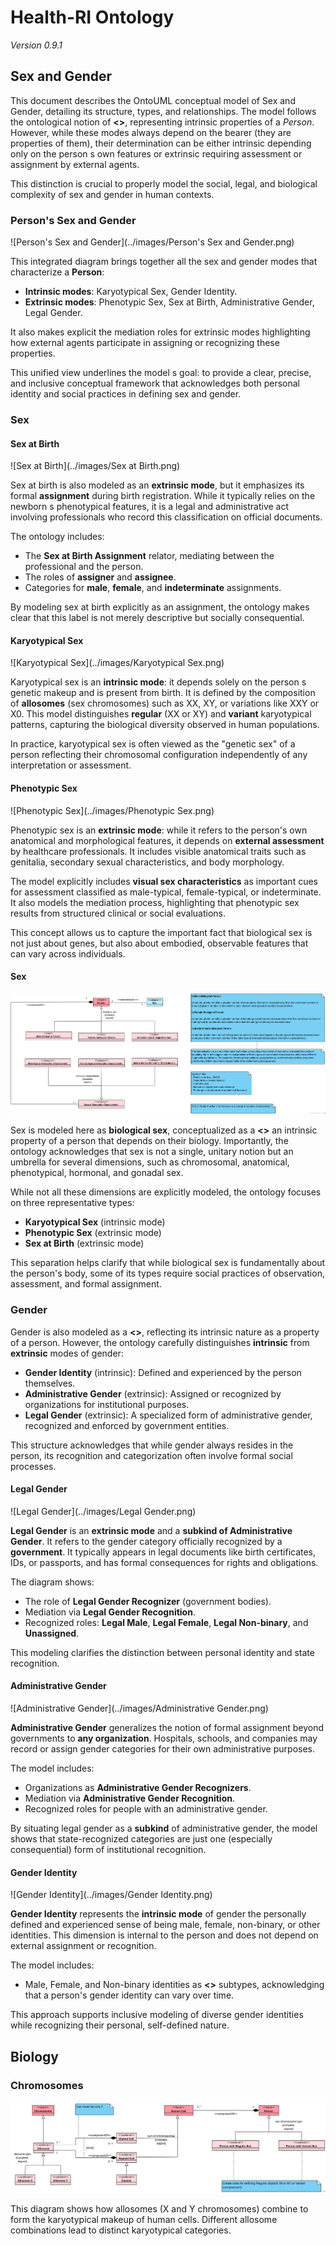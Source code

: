 # Health-RI Ontology
*Version 0.9.1*

## Sex and Gender

This document describes the OntoUML conceptual model of Sex and Gender, detailing its structure, types, and relationships. The model follows the ontological notion of **<<mode>>**, representing intrinsic properties of a *Person*. However, while these modes always depend on the bearer (they are properties of them), their determination can be either intrinsic depending only on the person s own features or extrinsic requiring assessment or assignment by external agents.

This distinction is crucial to properly model the social, legal, and biological complexity of sex and gender in human contexts.

### Person's Sex and Gender

![Person's Sex and Gender](../images/Person's Sex and Gender.png)

This integrated diagram brings together all the sex and gender modes that characterize a **Person**:

- **Intrinsic modes**: Karyotypical Sex, Gender Identity.
- **Extrinsic modes**: Phenotypic Sex, Sex at Birth, Administrative Gender, Legal Gender.

It also makes explicit the mediation roles for extrinsic modes highlighting how external agents participate in assigning or recognizing these properties.

This unified view underlines the model s goal: to provide a clear, precise, and inclusive conceptual framework that acknowledges both personal identity and social practices in defining sex and gender.

### Sex

#### Sex at Birth

![Sex at Birth](../images/Sex at Birth.png)

Sex at birth is also modeled as an **extrinsic mode**, but it emphasizes its formal **assignment** during birth registration. While it typically relies on the newborn s phenotypical features, it is a legal and administrative act involving professionals who record this classification on official documents.

The ontology includes:

- The **Sex at Birth Assignment** relator, mediating between the professional and the person.
- The roles of **assigner** and **assignee**.
- Categories for **male**, **female**, and **indeterminate** assignments.

By modeling sex at birth explicitly as an assignment, the ontology makes clear that this label is not merely descriptive but socially consequential.

#### Karyotypical Sex

![Karyotypical Sex](../images/Karyotypical Sex.png)

Karyotypical sex is an **intrinsic mode**: it depends solely on the person s genetic makeup and is present from birth. It is defined by the composition of **allosomes** (sex chromosomes) such as XX, XY, or variations like XXY or X0. This model distinguishes **regular** (XX or XY) and **variant** karyotypical patterns, capturing the biological diversity observed in human populations.

In practice, karyotypical sex is often viewed as the "genetic sex" of a person reflecting their chromosomal configuration independently of any interpretation or assessment.

#### Phenotypic Sex

![Phenotypic Sex](../images/Phenotypic Sex.png)

Phenotypic sex is an **extrinsic mode**: while it refers to the person's own anatomical and morphological features, it depends on **external assessment** by healthcare professionals. It includes visible anatomical traits such as genitalia, secondary sexual characteristics, and body morphology.

The model explicitly includes **visual sex characteristics** as important cues for assessment classified as male-typical, female-typical, or indeterminate. It also models the mediation process, highlighting that phenotypic sex results from structured clinical or social evaluations.

This concept allows us to capture the important fact that biological sex is not just about genes, but also about embodied, observable features that can vary across individuals.

#### Sex

![Sex](../images/Sex.png)

Sex is modeled here as **biological sex**, conceptualized as a **<<mode>>** an intrinsic property of a person that depends on their biology. Importantly, the ontology acknowledges that sex is not a single, unitary notion but an umbrella for several dimensions, such as chromosomal, anatomical, phenotypical, hormonal, and gonadal sex.

While not all these dimensions are explicitly modeled, the ontology focuses on three representative types:

- **Karyotypical Sex** (intrinsic mode)
- **Phenotypic Sex** (extrinsic mode)
- **Sex at Birth** (extrinsic mode)

This separation helps clarify that while biological sex is fundamentally about the person's body, some of its types require social practices of observation, assessment, and formal assignment.

### Gender

Gender is also modeled as a **<<mode>>**, reflecting its intrinsic nature as a property of a person. However, the ontology carefully distinguishes **intrinsic** from **extrinsic** modes of gender:

- **Gender Identity** (intrinsic): Defined and experienced by the person themselves.
- **Administrative Gender** (extrinsic): Assigned or recognized by organizations for institutional purposes.
- **Legal Gender** (extrinsic): A specialized form of administrative gender, recognized and enforced by government entities.

This structure acknowledges that while gender always resides in the person, its recognition and categorization often involve formal social processes.

#### Legal Gender

![Legal Gender](../images/Legal Gender.png)

**Legal Gender** is an **extrinsic mode** and a **subkind of Administrative Gender**. It refers to the gender category officially recognized by a **government**. It typically appears in legal documents like birth certificates, IDs, or passports, and has formal consequences for rights and obligations.

The diagram shows:

- The role of **Legal Gender Recognizer** (government bodies).
- Mediation via **Legal Gender Recognition**.
- Recognized roles: **Legal Male**, **Legal Female**, **Legal Non-binary**, and **Unassigned**.

This modeling clarifies the distinction between personal identity and state recognition.

#### Administrative Gender

![Administrative Gender](../images/Administrative Gender.png)

**Administrative Gender** generalizes the notion of formal assignment beyond governments to **any organization**. Hospitals, schools, and companies may record or assign gender categories for their own administrative purposes.

The model includes:

- Organizations as **Administrative Gender Recognizers**.
- Mediation via **Administrative Gender Recognition**.
- Recognized roles for people with an administrative gender.

By situating legal gender as a **subkind** of administrative gender, the model shows that state-recognized categories are just one (especially consequential) form of institutional recognition.

#### Gender Identity

![Gender Identity](../images/Gender Identity.png)

**Gender Identity** represents the **intrinsic mode** of gender the personally defined and experienced sense of being male, female, non-binary, or other identities. This dimension is internal to the person and does not depend on external assignment or recognition.

The model includes:

- Male, Female, and Non-binary identities as **<<phase>>** subtypes, acknowledging that a person's gender identity can vary over time.

This approach supports inclusive modeling of diverse gender identities while recognizing their personal, self-defined nature.

## Biology

### Chromosomes

![Chromosomes](../images/Chromosomes.png)

This diagram shows how allosomes (X and Y chromosomes) combine to form the karyotypical makeup of human cells. Different allosome combinations lead to distinct karyotypical categories.
